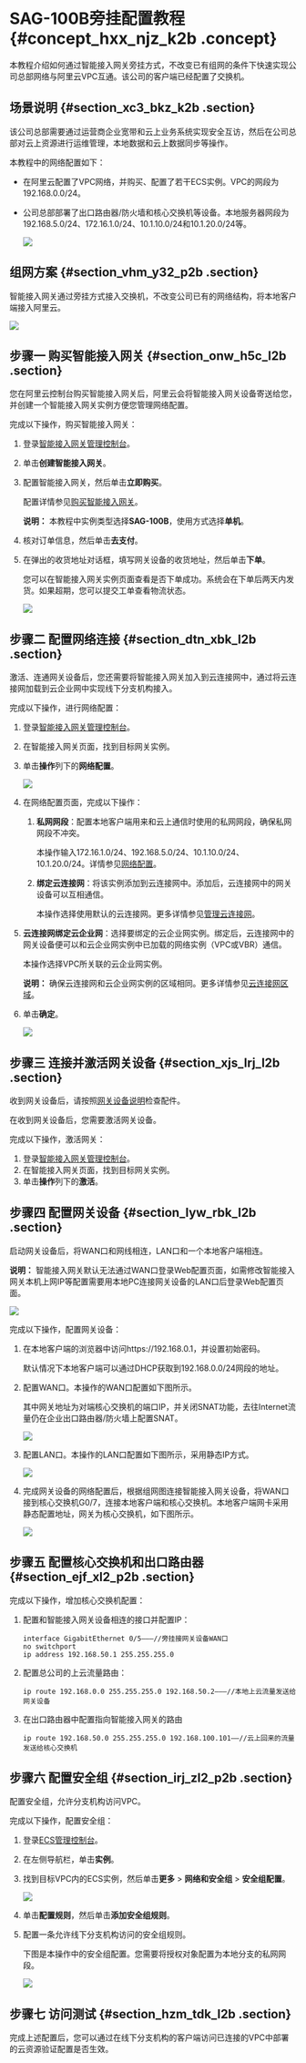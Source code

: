 # SAG-100B旁挂配置教程 {#concept_hxx_njz_k2b .concept}

本教程介绍如何通过智能接入网关旁挂方式，不改变已有组网的条件下快速实现公司总部网络与阿里云VPC互通。该公司的客户端已经配置了交换机。

## 场景说明 {#section_xc3_bkz_k2b .section}

该公司总部需要通过运营商企业宽带和云上业务系统实现安全互访，然后在公司总部对云上资源进行运维管理，本地数据和云上数据同步等操作。

本教程中的网络配置如下：

-   在阿里云配置了VPC网络，并购买、配置了若干ECS实例。VPC的网段为192.168.0.0/24。
-   公司总部部署了出口路由器/防火墙和核心交换机等设备。本地服务器网段为192.168.5.0/24、172.16.1.0/24、10.1.10.0/24和10.1.20.0/24等。

    ![](http://static-aliyun-doc.oss-cn-hangzhou.aliyuncs.com/assets/img/16771/15409761927657_zh-CN.png)


## 组网方案 {#section_vhm_y32_p2b .section}

智能接入网关通过旁挂方式接入交换机，不改变公司已有的网络结构，将本地客户端接入阿里云。

![](http://static-aliyun-doc.oss-cn-hangzhou.aliyuncs.com/assets/img/16771/15409761927700_zh-CN.png)

## 步骤一 购买智能接入网关 {#section_onw_h5c_l2b .section}

您在阿里云控制台购买智能接入网关后，阿里云会将智能接入网关设备寄送给您，并创建一个智能接入网关实例方便您管理网络配置。

完成以下操作，购买智能接入网关：

1.  登录[智能接入网关管理控制台](https://smartag.console.aliyun.com)。
2.  单击**创建智能接入网关**。
3.  配置智能接入网关，然后单击**立即购买**。

    配置详情参见[购买智能接入网关](../cn.zh-CN/购买指南/购买智能接入网关.md#)。

    **说明：** 本教程中实例类型选择**SAG-100B**，使用方式选择**单机**。

4.  核对订单信息，然后单击**去支付**。
5.  在弹出的收货地址对话框，填写网关设备的收货地址，然后单击**下单**。

    您可以在智能接入网关实例页面查看是否下单成功。系统会在下单后两天内发货。如果超期，您可以提交工单查看物流状态。

    ![](http://static-aliyun-doc.oss-cn-hangzhou.aliyuncs.com/assets/img/15407/15409761927051_zh-CN.png)


## 步骤二 配置网络连接 {#section_dtn_xbk_l2b .section}

激活、连通网关设备后，您还需要将智能接入网关加入到云连接网中，通过将云连接网加载到云企业网中实现线下分支机构接入。

完成以下操作，进行网络配置：

1.  登录[智能接入网关管理控制台](https://smartag.console.aliyun.com/)。
2.  在智能接入网关页面，找到目标网关实例。
3.  单击**操作**列下的**网络配置**。

    ![](http://static-aliyun-doc.oss-cn-hangzhou.aliyuncs.com/assets/img/16771/15409761927659_zh-CN.png)

4.  在网络配置页面，完成以下操作：
    1.  **私网网段**：配置本地客户端用来和云上通信时使用的私网网段，确保私网网段不冲突。

        本操作输入172.16.1.0/24、192.168.5.0/24、10.1.10.0/24、10.1.20.0/24。详情参见[网络配置](../cn.zh-CN/控制台配置指南/管理网关实例.md#table_xrf_xd2_l2b)。

    2.  **绑定云连接网**：将该实例添加到云连接网中。添加后，云连接网中的网关设备可以互相通信。

        本操作选择使用默认的云连接网。更多详情参见[管理云连接网](../cn.zh-CN/控制台配置指南/管理云连接网.md#)。

5.  **云连接网绑定云企业网**：选择要绑定的云企业网实例。绑定后，云连接网中的网关设备便可以和云企业网实例中已加载的网络实例（VPC或VBR）通信。

    本操作选择VPC所关联的云企业网实例。

    **说明：** 确保云连接网和云企业网实例的区域相同。更多详情参见[云连接网区域](../cn.zh-CN/控制台配置指南/管理云连接网.md#section_sb4_vqf_l2b)。

6.  单击**确定**。

    ![](http://static-aliyun-doc.oss-cn-hangzhou.aliyuncs.com/assets/img/16771/15409761927662_zh-CN.png)


## 步骤三 连接并激活网关设备 {#section_xjs_lrj_l2b .section}

收到网关设备后，请按照[网关设备说明](../cn.zh-CN/产品简介/智能接入网关设备/SAG-100B.md#)检查配件。

在收到网关设备后，您需要激活网关设备。

完成以下操作，激活网关：

1.  登录[智能接入网关管理控制台](https://smartag.console.aliyun.com/)。
2.  在智能接入网关页面，找到目标网关实例。
3.  单击**操作**列下的**激活**。

## 步骤四 配置网关设备 {#section_lyw_rbk_l2b .section}

启动网关设备后，将WAN口和网线相连，LAN口和一个本地客户端相连。

**说明：** 智能接入网关默认无法通过WAN口登录Web配置页面，如需修改智能接入网关本机上网IP等配置需要用本地PC连接网关设备的LAN口后登录Web配置页面。

![](http://static-aliyun-doc.oss-cn-hangzhou.aliyuncs.com/assets/img/16771/15409761927703_zh-CN.png)

完成以下操作，配置网关设备：

1.  在本地客户端的浏览器中访问https://192.168.0.1，并设置初始密码。

    默认情况下本地客户端可以通过DHCP获取到192.168.0.0/24网段的地址。

2.  配置WAN口。本操作的WAN口配置如下图所示。

    其中网关地址为对端核心交换机的端口IP，并关闭SNAT功能，去往Internet流量仍在企业出口路由器/防火墙上配置SNAT。

    ![](http://static-aliyun-doc.oss-cn-hangzhou.aliyuncs.com/assets/img/16771/15409761927665_zh-CN.png)

3.  配置LAN口。本操作的LAN口配置如下图所示，采用静态IP方式。

    ![](http://static-aliyun-doc.oss-cn-hangzhou.aliyuncs.com/assets/img/16771/15409761937666_zh-CN.png)

4.  完成网关设备的网络配置后，根据组网图连接智能接入网关设备，将WAN口接到核心交换机G0/7，连接本地客户端和核心交换机。本地客户端网卡采用静态配置地址，网关为核心交换机，如下图所示。

    ![](http://static-aliyun-doc.oss-cn-hangzhou.aliyuncs.com/assets/img/16771/15409761937667_zh-CN.png)


## 步骤五 配置核心交换机和出口路由器 {#section_ejf_xl2_p2b .section}

完成以下操作，增加核心交换机配置：

1.  配置和智能接入网关设备相连的接口并配置IP：

    ```
    interface GigabitEthernet 0/5———//旁挂接网关设备WAN口
    no switchport
    ip address 192.168.50.1 255.255.255.0
    ```

2.  配置总公司的上云流量路由：

    ```
    ip route 192.168.0.0 255.255.255.0 192.168.50.2———//本地上云流量发送给网关设备
    ```

3.  在出口路由器中配置指向智能接入网关的路由

    ```
    ip route 192.168.50.0 255.255.255.0 192.168.100.101——//云上回来的流量发送给核心交换机
    
    ```


## 步骤六 配置安全组 {#section_irj_zl2_p2b .section}

配置安全组，允许分支机构访问VPC。

完成以下操作，配置安全组：

1.  登录[ECS管理控制台](https://ecs.console.aliyun.com)。
2.  在左侧导航栏，单击**实例**。
3.  找到目标VPC内的ECS实例，然后单击**更多** \> **网络和安全组** \> **安全组配置**。

    ![](http://static-aliyun-doc.oss-cn-hangzhou.aliyuncs.com/assets/img/15407/15409761937646_zh-CN.png)

4.  单击**配置规则**，然后单击**添加安全组规则**。
5.  配置一条允许线下分支机构访问的安全组规则。

    下图是本操作中的安全组配置。您需要将授权对象配置为本地分支的私网网段。

    ![](http://static-aliyun-doc.oss-cn-hangzhou.aliyuncs.com/assets/img/15407/15409761937648_zh-CN.png)


## 步骤七 访问测试 {#section_hzm_tdk_l2b .section}

完成上述配置后，您可以通过在线下分支机构的客户端访问已连接的VPC中部署的云资源验证配置是否生效。

